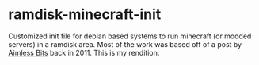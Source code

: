 # ramdisk-minecraft-init
Customized init file for debian based systems to run minecraft (or modded servers) in a ramdisk area.
Most of the work was based off of a post by <a href="http://www.aimlessbits.com/?p=12">Aimless Bits</a> back in 2011. This is my rendition.
